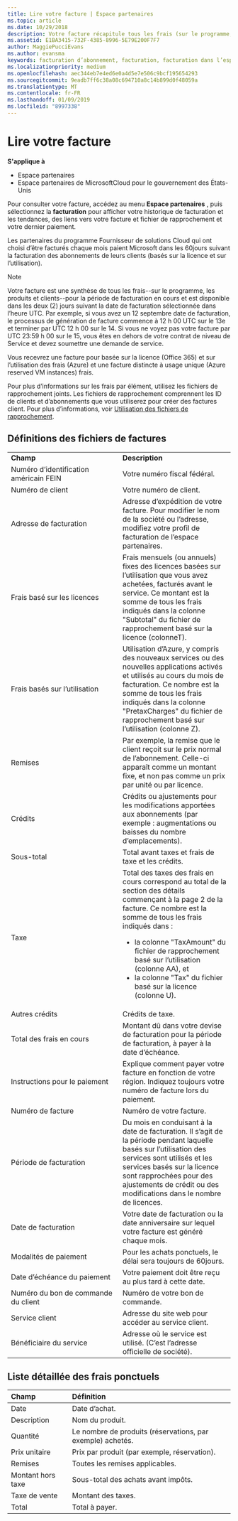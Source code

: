 ```yaml
---
title: Lire votre facture | Espace partenaires
ms.topic: article
ms.date: 10/29/2018
description: Votre facture récapitule tous les frais (sur le programme, les produits et les clients) du mois en cours. Il est disponible dans l’espace partenaires.
ms.assetid: E1BA3415-732F-4385-8996-5E79E200F7F7
author: MaggiePucciEvans
ms.author: evansma
keywords: facturation d’abonnement, facturation, facturation dans l’espace partenaires, facturation espace partenaires, lire ma facture, facture, facture de l’espace partenaires, facture Fournisseur de solutions Cloud, où est ma facture?
ms.localizationpriority: medium
ms.openlocfilehash: aec344eb7e4ed6e0a4d5e7e506c9bcf195654293
ms.sourcegitcommit: 9eadb7ff6c38a08c694710a8c14b899d0f48059a
ms.translationtype: MT
ms.contentlocale: fr-FR
ms.lasthandoff: 01/09/2019
ms.locfileid: "8997338"
---
```

# <a name="read-your-bill"></a>Lire votre facture

**S'applique à**

-  Espace partenaires
-  Espace partenaires de MicrosoftCloud pour le gouvernement des États-Unis


Pour consulter votre facture, accédez au menu **Espace partenaires** , puis sélectionnez la **facturation** pour afficher votre historique de facturation et les tendances, des liens vers votre facture et fichier de rapprochement et votre dernier paiement.

Les partenaires du programme Fournisseur de solutions Cloud qui ont choisi d’être facturés chaque mois paient Microsoft dans les 60jours suivant la facturation des abonnements de leurs clients (basés sur la licence et sur l’utilisation).

> [!NOTE]  
> Votre facture est une synthèse de tous les frais--sur le programme, les produits et clients--pour la période de facturation en cours et est disponible dans les deux (2) jours suivant la date de facturation sélectionnée dans l’heure UTC. Par exemple, si vous avez un 12 septembre date de facturation, le processus de génération de facture commence à 12 h 00 UTC sur le 13e et terminer par UTC 12 h 00 sur le 14. Si vous ne voyez pas votre facture par UTC 23:59 h 00 sur le 15, vous êtes en dehors de votre contrat de niveau de Service et devez soumettre une demande de service. 

Vous recevrez une facture pour basée sur la licence (Office 365) et sur l’utilisation des frais (Azure) et une facture distincte à usage unique (Azure reserved VM instances) frais.

Pour plus d’informations sur les frais par élément, utilisez les fichiers de rapprochement joints. Les fichiers de rapprochement comprennent les ID de clients et d’abonnements que vous utiliserez pour créer des factures client. Pour plus d’informations, voir [Utilisation des fichiers de rapprochement](use-the-reconciliation-files.md).

## <a name="invoice-file-definitions"></a>Définitions des fichiers de factures


<table>
<colgroup>
<col width="50%" />
<col width="50%" />
</colgroup>
<tbody>
<tr class="odd">
<td><strong>Champ</strong></td>
<td><strong>Description</strong></td>
</tr>
<tr class="even">
<td>Numéro d’identification américain FEIN</td>
<td>Votre numéro fiscal fédéral.</td>
</tr>
<tr class="odd">
<td>Numéro de client</td>
<td>Votre numéro de client.</td>
</tr>
<tr class="even">
<td>Adresse de facturation</td>
<td>Adresse d’expédition de votre facture. Pour modifier le nom de la société ou l’adresse, modifiez votre profil de facturation de l’espace partenaires. </td>
</tr>
<tr class="odd">
<td>Frais basé sur les licences</td>
<td>Frais mensuels (ou annuels) fixes des licences basées sur l’utilisation que vous avez achetées, facturés avant le service. Ce montant est la somme de tous les frais indiqués dans la colonne &quot;Subtotal&quot; du fichier de rapprochement basé sur la licence (colonneT).</td>
</tr>
<tr class="even">
<td>Frais basés sur l’utilisation</td>
<td>Utilisation d’Azure, y compris des nouveaux services ou des nouvelles applications activés et utilisés au cours du mois de facturation. Ce nombre est la somme de tous les frais indiqués dans la colonne &quot;PretaxCharges&quot; du fichier de rapprochement basé sur l’utilisation (colonne&nbsp;Z).</td>
</tr>
<tr class="odd">
<td>Remises</td>
<td>Par exemple, la remise que le client reçoit sur le prix normal de l’abonnement. Celle-ci apparaît comme un montant fixe, et non pas comme un prix par unité ou par licence.</td>
</tr>
<tr class="odd">
<td>Crédits</td>
<td>Crédits ou ajustements pour les modifications apportées aux abonnements (par exemple : augmentations ou baisses du nombre d’emplacements).</td>
</tr>
<tr class="even">
<tr class="even">
<td>Sous-total</td>
<td>Total avant taxes et frais de taxe et les crédits.</td>
</tr>
<td>Taxe</td>
<td>Total des taxes des frais en cours correspond au total de la section des détails commençant à la page&nbsp;2 de la facture. Ce nombre est la somme de tous les frais indiqués dans&nbsp;:
<ul>
<li>la colonne &quot;TaxAmount&quot; du fichier de rapprochement basé sur l’utilisation (colonne&nbsp;AA), et</li>
<li>la colonne &quot;Tax&quot; du fichier basé sur la licence (colonne&nbsp;U).</li>
</ul></td>
</tr>
<tr class="odd">
<td>Autres crédits</td>
<td>Crédits de taxe.</td>
</tr>
<tr class="even">
<td>Total des frais en cours</td>
<td>Montant dû dans votre devise de facturation pour la période de facturation, à payer à la date d’échéance.</td>
</tr>
<tr class="odd">
<td>Instructions pour le paiement</td>
<td>Explique comment payer votre facture en fonction de votre région. Indiquez toujours votre numéro de facture lors du paiement.</td>
</tr>
<tr class="even">
<td>Numéro de facture</td>
<td>Numéro de votre facture.</td>
</tr>
<tr class="odd">
<td>Période de facturation</td>
<td>Du mois en conduisant à la date de facturation. Il s’agit de la période pendant laquelle basés sur l’utilisation des services sont utilisés et les services basés sur la licence sont rapprochées pour des ajustements de crédit ou des modifications dans le nombre de licences.</td>
</tr>
<tr class="even">
<td>Date de facturation</td>
<td>Votre date de facturation ou la date anniversaire sur lequel votre facture est généré chaque mois.</td>
</tr>
<tr class="odd">
<td>Modalités de paiement</td>
<td>Pour les achats ponctuels, le délai sera toujours de 60jours.</td>
</tr>
<tr class="even">
<td>Date d’échéance du paiement</td>
<td>Votre paiement doit être reçu au plus tard à cette date.</td>
</tr>
<tr class="odd">
<td>Numéro du bon de commande du client</td>
<td>Numéro de votre bon de commande.</td>
</tr>
<tr class="even">
<td>Service client</td>
<td>Adresse du site web pour accéder au service client.</td>
</tr>
<tr class="odd">
<td>Bénéficiaire du service</td>
<td>Adresse où le service est utilisé. (C’est l’adresse officielle de société).</td>
</tr>
</tbody>
</table>

## <a name="itemized-list-of-one-time-charges"></a>Liste détaillée des frais ponctuels

|**Champ** |**Définition**|
|:----------------|:-----------------------------|
|Date |Date d’achat. |
|Description |Nom du produit. |
|Quantité |Le nombre de produits (réservations, par exemple) achetés. |
|Prix unitaire |Prix par produit (par exemple, réservation). |
|Remises |Toutes les remises applicables. |
|Montant hors taxe |Sous-total des achats avant impôts. |
|Taxe de vente |Montant des taxes. |
|Total |Total à payer. |
 



